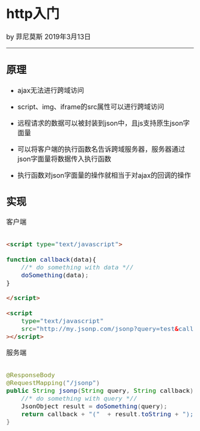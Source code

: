 <font size="4">

# http入门

by 菲尼莫斯  2019年3月13日

---

## 原理

* ajax无法进行跨域访问

* script、img、iframe的src属性可以进行跨域访问

* 远程请求的数据可以被封装到json中，且js支持原生json字面量

* 可以将客户端的执行函数名告诉跨域服务器，服务器通过json字面量将数据传入执行函数

* 执行函数对json字面量的操作就相当于对ajax的回调的操作

## 实现

客户端

```html

<script type="text/javascript">

function callback(data){
    //* do something with data *//
    doSomething(data);
}

</script>

<script 
    type="text/javascript" 
    src="http://my.jsonp.com/jsonp?query=test&callback=callback"
></script>

```

服务端

```java

@ResponseBody
@RequestMapping("/jsonp")
public String jsonp(String query, String callback) {
    //* do something with query *//
    JsonObject result = doSomething(query);
    return callback + "("  + result.toString + ");";
}

```

</font>